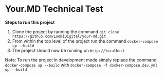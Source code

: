 # Your.MD Technical Test

**Steps to run this project**

1. Clone the project by running the command `git clone https://github.com/LoomiDigital/your-md.git`
2. From within the top level of the project run the command `docker-compose up --build`
3. The project should now be running on `http://localhost`

Note: To run the project in development mode simply replace the command `docker-compose up --build` with `docker-compose -f docker-compose.dev.yml up --build`

